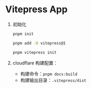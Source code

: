 # Vitepress App

1. 初始化

   ```bash
   pnpm init

   pnpm add -D vitepress@1

   pnpm vitepress init
   ```

2. cloudflare 构建配置：

   - 构建命令：`pnpm docs:build`
   - 构建输出目录：`.vitepress/dist`
